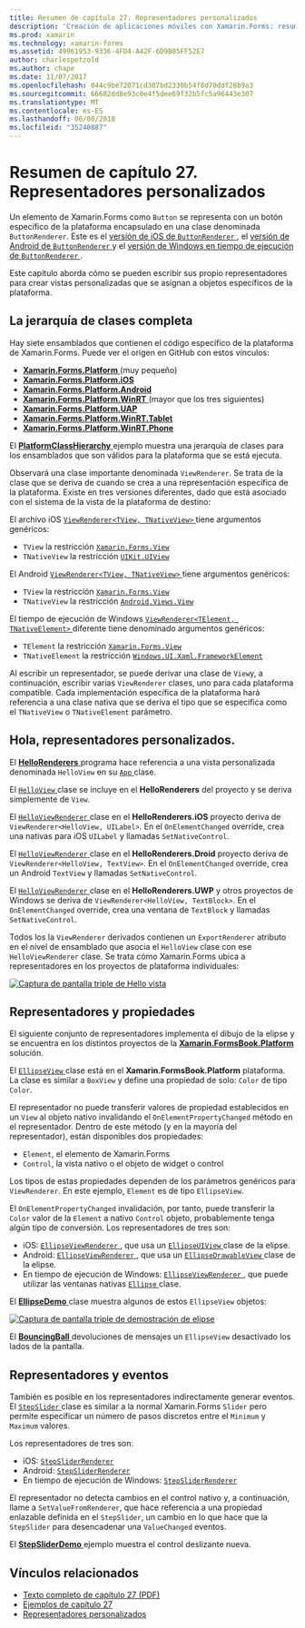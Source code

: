 ```yaml
---
title: Resumen de capítulo 27. Representadores personalizados
description: 'Creación de aplicaciones móviles con Xamarin.Forms: resumen de capítulo 27. Representadores personalizados'
ms.prod: xamarin
ms.technology: xamarin-forms
ms.assetid: 49961953-9336-4FD4-A42F-6D9B05FF52E7
author: charlespetzold
ms.author: chape
ms.date: 11/07/2017
ms.openlocfilehash: 844c9be72071cd307bd2330b54f8d70ddf28b9a3
ms.sourcegitcommit: 66682dd8e93c0e4f5dee69f32b5fc5a96443e307
ms.translationtype: MT
ms.contentlocale: es-ES
ms.lasthandoff: 06/08/2018
ms.locfileid: "35240887"
---
```

# <a name="summary-of-chapter-27-custom-renderers"></a>Resumen de capítulo 27. Representadores personalizados

Un elemento de Xamarin.Forms como `Button` se representa con un botón específico de la plataforma encapsulado en una clase denominada `ButtonRenderer`.  Este es el [versión de iOS de `ButtonRenderer` ](https://github.com/xamarin/Xamarin.Forms/blob/master/Xamarin.Forms.Platform.iOS/Renderers/ButtonRenderer.cs), el [versión de Android de `ButtonRenderer` ](https://github.com/xamarin/Xamarin.Forms/blob/master/Xamarin.Forms.Platform.Android/Renderers/ButtonRenderer.cs)y el [versión de Windows en tiempo de ejecución de `ButtonRenderer` ](https://github.com/xamarin/Xamarin.Forms/blob/master/Xamarin.Forms.Platform.WinRT/ButtonRenderer.cs).

Este capítulo aborda cómo se pueden escribir sus propio representadores para crear vistas personalizadas que se asignan a objetos específicos de la plataforma.

## <a name="the-complete-class-hierarchy"></a>La jerarquía de clases completa

Hay siete ensamblados que contienen el código específico de la plataforma de Xamarin.Forms.
Puede ver el origen en GitHub con estos vínculos:

- [**Xamarin.Forms.Platform** ](https://github.com/xamarin/Xamarin.Forms/tree/master/Xamarin.Forms.Platform) (muy pequeño)
- [**Xamarin.Forms.Platform.iOS**](https://github.com/xamarin/Xamarin.Forms/tree/master/Xamarin.Forms.Platform.iOS)
- [**Xamarin.Forms.Platform.Android**](https://github.com/xamarin/Xamarin.Forms/tree/master/Xamarin.Forms.Platform.Android)
- [**Xamarin.Forms.Platform.WinRT** ](https://github.com/xamarin/Xamarin.Forms/tree/master/Xamarin.Forms.Platform.WinRT) (mayor que los tres siguientes)
- [**Xamarin.Forms.Platform.UAP**](https://github.com/xamarin/Xamarin.Forms/tree/master/Xamarin.Forms.Platform.UAP)
- [**Xamarin.Forms.Platform.WinRT.Tablet**](https://github.com/xamarin/Xamarin.Forms/tree/master/Xamarin.Forms.Platform.WinRT.Tablet)
- [**Xamarin.Forms.Platform.WinRT.Phone**](https://github.com/xamarin/Xamarin.Forms/tree/master/Xamarin.Forms.Platform.WinRT.Phone)

El [ **PlatformClassHierarchy** ](https://github.com/xamarin/xamarin-forms-book-samples/tree/master/Chapter27/PlatformClassHierarchy) ejemplo muestra una jerarquía de clases para los ensamblados que son válidos para la plataforma que se está ejecuta.

Observará una clase importante denominada `ViewRenderer`. Se trata de la clase que se deriva de cuando se crea a una representación específica de la plataforma. Existe en tres versiones diferentes, dado que está asociado con el sistema de la vista de la plataforma de destino:

El archivo iOS [ `ViewRenderer<TView, TNativeView>` ](https://github.com/xamarin/Xamarin.Forms/blob/master/Xamarin.Forms.Platform.iOS/ViewRenderer.cs#L26) tiene argumentos genéricos:

- `TView` la restricción [`Xamarin.Forms.View`](https://developer.xamarin.com/api/type/Xamarin.Forms.View/)
- `TNativeView` la restricción [`UIKit.UIView`](https://developer.xamarin.com/api/type/UIKit.UIView/)

El Android [ `ViewRenderer<TView, TNativeView>` ](https://github.com/xamarin/Xamarin.Forms/blob/master/Xamarin.Forms.Platform.Android/ViewRenderer.cs#L14) tiene argumentos genéricos:

- `TView` la restricción [`Xamarin.Forms.View`](https://developer.xamarin.com/api/type/Xamarin.Forms.View/)
- `TNativeView` la restricción [`Android.Views.View`](https://developer.xamarin.com/api/type/Android.Views.View/)

El tiempo de ejecución de Windows [ `ViewRenderer<TElement, TNativeElement>` ](https://github.com/xamarin/Xamarin.Forms/blob/master/Xamarin.Forms.Platform.WinRT/ViewRenderer.cs#L12) diferente tiene denominado argumentos genéricos:

- `TElement` la restricción [`Xamarin.Forms.View`](https://developer.xamarin.com/api/type/Xamarin.Forms.View/)
- `TNativeElement` la restricción [`Windows.UI.Xaml.FrameworkElement`](https://msdn.microsoft.com/library/windows/apps/windows.ui.xaml.frameworkelement.aspx)

Al escribir un representador, se puede derivar una clase de `View`y, a continuación, escribir varias `ViewRenderer` clases, uno para cada plataforma compatible. Cada implementación específica de la plataforma hará referencia a una clase nativa que se deriva el tipo que se especifica como el `TNativeView` o `TNativeElement` parámetro.

## <a name="hello-custom-renderers"></a>Hola, representadores personalizados.

El [ **HelloRenderers** ](https://github.com/xamarin/xamarin-forms-book-samples/tree/master/Chapter27/HelloRenderers) programa hace referencia a una vista personalizada denominada `HelloView` en su [ `App` ](https://github.com/xamarin/xamarin-forms-book-samples/blob/master/Chapter27/HelloRenderers/HelloRenderers/HelloRenderers/App.cs) clase.

El [ `HelloView` ](https://github.com/xamarin/xamarin-forms-book-samples/blob/master/Chapter27/HelloRenderers/HelloRenderers/HelloRenderers/HelloView.cs) clase se incluye en el **HelloRenderers** del proyecto y se deriva simplemente de `View`.

El [ `HelloViewRenderer` ](https://github.com/xamarin/xamarin-forms-book-samples/blob/master/Chapter27/HelloRenderers/HelloRenderers/HelloRenderers.iOS/HelloViewRenderer.cs) clase en el **HelloRenderers.iOS** proyecto deriva de `ViewRenderer<HelloView, UILabel>`. En el `OnElementChanged` override, crea una nativas para iOS `UILabel` y llamadas `SetNativeControl`.

El [ `HelloViewRenderer` ](https://github.com/xamarin/xamarin-forms-book-samples/blob/master/Chapter27/HelloRenderers/HelloRenderers/HelloRenderers.Droid/HelloViewRenderer.cs) clase en el **HelloRenderers.Droid** proyecto deriva de `ViewRenderer<HelloView, TextView>`. En el `OnElementChanged` override, crea un Android `TextView` y llamadas `SetNativeControl`.

El [ `HelloViewRenderer` ](https://github.com/xamarin/xamarin-forms-book-samples/blob/master/Chapter27/HelloRenderers/HelloRenderers/HelloRenderers.UWP/HelloViewRenderer.cs) clase en el **HelloRenderers.UWP** y otros proyectos de Windows se deriva de `ViewRenderer<HelloView, TextBlock>`. En el `OnElementChanged` override, crea una ventana de `TextBlock` y llamadas `SetNativeControl`.

Todos los la `ViewRenderer` derivados contienen un `ExportRenderer` atributo en el nivel de ensamblado que asocia el `HelloView` clase con ese `HelloViewRenderer` clase. Se trata cómo Xamarin.Forms ubica a representadores en los proyectos de plataforma individuales:

[![Captura de pantalla triple de Hello vista](images/ch27fg02-small.png "representadores personalizados")](images/ch27fg02-large.png#lightbox "representadores personalizados")

## <a name="renderers-and-properties"></a>Representadores y propiedades

El siguiente conjunto de representadores implementa el dibujo de la elipse y se encuentra en los distintos proyectos de la [ **Xamarin.FormsBook.Platform** ](https://github.com/xamarin/xamarin-forms-book-samples/tree/master/Libraries/Xamarin.FormsBook.Platform) solución.

El [ `EllipseView` ](https://github.com/xamarin/xamarin-forms-book-samples/blob/master/Libraries/Xamarin.FormsBook.Platform/Xamarin.FormsBook.Platform/EllipseView.cs) clase está en el **Xamarin.FormsBook.Platform** plataforma. La clase es similar a `BoxView` y define una propiedad de solo: `Color` de tipo `Color`.

El representador no puede transferir valores de propiedad establecidos en un `View` al objeto nativo invalidando el `OnElementPropertyChanged` método en el representador. Dentro de este método (y en la mayoría del representador), están disponibles dos propiedades:

- `Element`, el elemento de Xamarin.Forms
- `Control`, la vista nativo o el objeto de widget o control

Los tipos de estas propiedades dependen de los parámetros genéricos para `ViewRenderer`. En este ejemplo, `Element` es de tipo `EllipseView`.

El `OnElementPropertyChanged` invalidación, por tanto, puede transferir la `Color` valor de la `Element` a nativo `Control` objeto, probablemente tenga algún tipo de conversión. Los representadores de tres son:

- iOS: [ `EllipseViewRenderer` ](https://github.com/xamarin/xamarin-forms-book-samples/blob/master/Libraries/Xamarin.FormsBook.Platform/Xamarin.FormsBook.Platform.iOS/EllipseViewRenderer.cs), que usa un [ `EllipseUIView` ](https://github.com/xamarin/xamarin-forms-book-samples/blob/master/Libraries/Xamarin.FormsBook.Platform/Xamarin.FormsBook.Platform.iOS/EllipseUIView.cs) clase de la elipse.
- Android: [ `EllipseViewRenderer` ](https://github.com/xamarin/xamarin-forms-book-samples/blob/master/Libraries/Xamarin.FormsBook.Platform/Xamarin.FormsBook.Platform.Android/EllipseViewRenderer.cs), que usa un [ `EllipseDrawableView` ](https://github.com/xamarin/xamarin-forms-book-samples/blob/master/Libraries/Xamarin.FormsBook.Platform/Xamarin.FormsBook.Platform.Android/EllipseDrawableView.cs) clase de la elipse.
- En tiempo de ejecución de Windows: [ `EllipseViewRenderer` ](https://github.com/xamarin/xamarin-forms-book-samples/blob/master/Libraries/Xamarin.FormsBook.Platform/Xamarin.FormsBook.Platform.WinRT/EllipseViewRenderer.cs), que puede utilizar las ventanas nativas [ `Ellipse` ](https://msdn.microsoft.com/library/windows/apps/windows.ui.xaml.shapes.ellipse.aspx) clase.

El [ **EllipseDemo** ](https://github.com/xamarin/xamarin-forms-book-samples/tree/master/Chapter27/EllipseDemo) clase muestra algunos de estos `EllipseView` objetos:

[![Captura de pantalla triple de demostración de elipse](images/ch27fg03-small.png "representadores personalizados de EllipseView")](images/ch27fg03-large.png#lightbox "EllipseView personalizado representadores")

El [ **BouncingBall** ](https://github.com/xamarin/xamarin-forms-book-samples/tree/master/Chapter27/BouncingBall) devoluciones de mensajes un `EllipseView` desactivado los lados de la pantalla.

## <a name="renderers-and-events"></a>Representadores y eventos

También es posible en los representadores indirectamente generar eventos. El [ `StepSlider` ](https://github.com/xamarin/xamarin-forms-book-samples/blob/master/Libraries/Xamarin.FormsBook.Platform/Xamarin.FormsBook.Platform/StepSlider.cs) clase es similar a la normal Xamarin.Forms `Slider` pero permite especificar un número de pasos discretos entre el `Minimum` y `Maximum` valores.

Los representadores de tres son:

- iOS: [`StepSliderRenderer`](https://github.com/xamarin/xamarin-forms-book-samples/blob/master/Libraries/Xamarin.FormsBook.Platform/Xamarin.FormsBook.Platform.iOS/StepSliderRenderer.cs)
- Android: [`StepSliderRenderer`](https://github.com/xamarin/xamarin-forms-book-samples/blob/master/Libraries/Xamarin.FormsBook.Platform/Xamarin.FormsBook.Platform.Android/StepSliderRenderer.cs)
- En tiempo de ejecución de Windows: [`StepSliderRenderer`](https://github.com/xamarin/xamarin-forms-book-samples/blob/master/Libraries/Xamarin.FormsBook.Platform/Xamarin.FormsBook.Platform.WinRT/StepSliderRenderer.cs)

El representador no detecta cambios en el control nativo y, a continuación, llame a `SetValueFromRenderer`, que hace referencia a una propiedad enlazable definida en el `StepSlider`, un cambio en lo que hace que la `StepSlider` para desencadenar una `ValueChanged` eventos.

El [ **StepSliderDemo** ](https://github.com/xamarin/xamarin-forms-book-samples/tree/master/Chapter27/StepSliderDemo) ejemplo muestra el control deslizante nueva.



## <a name="related-links"></a>Vínculos relacionados

- [Texto completo de capítulo 27 (PDF)](https://download.xamarin.com/developer/xamarin-forms-book/XamarinFormsBook-Ch27-Apr2016.pdf)
- [Ejemplos de capítulo 27](https://github.com/xamarin/xamarin-forms-book-samples/tree/master/Chapter27)
- [Representadores personalizados](~/xamarin-forms/app-fundamentals/custom-renderer/index.md)
